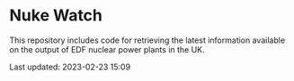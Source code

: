 # Nuke Watch

This repository includes code for retrieving the latest information available on the output of EDF nuclear power plants in the UK.

Last updated: 2023-02-23 15:09